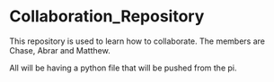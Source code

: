 # Collaboration_Repository
This repository is used to learn how to collaborate.
The members are Chase, Abrar and Matthew.

All will be having a python file that will be pushed from the pi.
